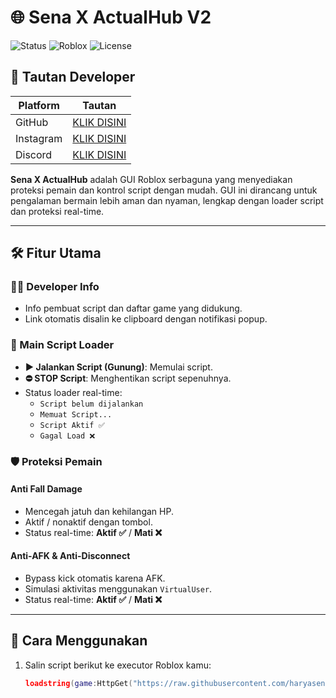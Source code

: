 # 🌐 Sena X ActualHub V2

![Status](https://img.shields.io/badge/Status-Active-green)
![Roblox](https://img.shields.io/badge/Game-Roblox-blue)
![License](https://img.shields.io/badge/License-Non--Commercial-orange)

## 🔗 Tautan Developer
| Platform   | Tautan                                           |
|------------|-------------------------------------------------|
| GitHub     | [KLIK DISINI](https://github.com/haryasenahendriansyah) |
| Instagram  | [KLIK DISINI](https://instagram.com/haryaseriansyah) |
| Discord    | [KLIK DISINI](https://discord.gg/AtbU3EWjwy) |

**Sena X ActualHub** adalah GUI Roblox serbaguna yang menyediakan proteksi pemain dan kontrol script dengan mudah. GUI ini dirancang untuk pengalaman bermain lebih aman dan nyaman, lengkap dengan loader script dan proteksi real-time.

---

## 🛠️ Fitur Utama

### 👨‍💻 Developer Info
- Info pembuat script dan daftar game yang didukung.  
- Link otomatis disalin ke clipboard dengan notifikasi popup.

### 🗻 Main Script Loader
- **▶️ Jalankan Script (Gunung)**: Memulai script.  
- **⛔ STOP Script**: Menghentikan script sepenuhnya.  
- Status loader real-time:
  - `Script belum dijalankan`  
  - `Memuat Script...`  
  - `Script Aktif ✅`  
  - `Gagal Load ❌`  

### 🛡️ Proteksi Pemain
#### Anti Fall Damage
- Mencegah jatuh dan kehilangan HP.  
- Aktif / nonaktif dengan tombol.  
- Status real-time: **Aktif ✅** / **Mati ❌**  

#### Anti-AFK & Anti-Disconnect
- Bypass kick otomatis karena AFK.  
- Simulasi aktivitas menggunakan `VirtualUser`.  
- Status real-time: **Aktif ✅** / **Mati ❌**  

---

## 🚀 Cara Menggunakan
1. Salin script berikut ke executor Roblox kamu:
   ```lua
   loadstring(game:HttpGet("https://raw.githubusercontent.com/haryasenahendriansyah/ScriptV2/refs/heads/main/SenaXActualHubV2"))()
